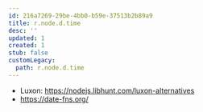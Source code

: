 ```yaml
---
id: 216a7269-29be-4bb0-b59e-37513b2b89a9
title: r.node.d.time
desc: ''
updated: 1
created: 1
stub: false
customLegacy:
  path: r.node.d.time
---
```


- Luxon: https://nodejs.libhunt.com/luxon-alternatives
- https://date-fns.org/
